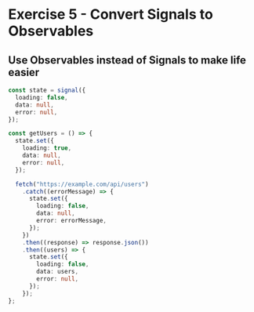 # Exercise 5 - Convert Signals to Observables

## Use Observables instead of Signals to make life easier

```ts
const state = signal({
  loading: false,
  data: null,
  error: null,
});

const getUsers = () => {
  state.set({
    loading: true,
    data: null,
    error: null,
  });

  fetch("https://example.com/api/users")
    .catch((errorMessage) => {
      state.set({
        loading: false,
        data: null,
        error: errorMessage,
      });
    })
    .then((response) => response.json())
    .then((users) => {
      state.set({
        loading: false,
        data: users,
        error: null,
      });
    });
};
```
